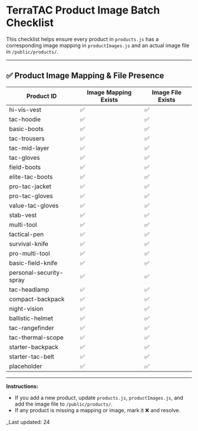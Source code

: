 # TerraTAC Product Image Batch Checklist

This checklist helps ensure every product in `products.js` has a corresponding image mapping in `productImages.js` and an actual image file in `/public/products/`.

---

## ✅ Product Image Mapping & File Presence

| Product ID                | Image Mapping Exists | Image File Exists |
|-------------------------- |---------------------|-------------------|
| hi-vis-vest               | ✅                  | ✅                |
| tac-hoodie                | ✅                  | ✅                |
| basic-boots               | ✅                  | ✅                |
| tac-trousers              | ✅                  | ✅                |
| tac-mid-layer             | ✅                  | ✅                |
| tac-gloves                | ✅                  | ✅                |
| field-boots               | ✅                  | ✅                |
| elite-tac-boots           | ✅                  | ✅                |
| pro-tac-jacket            | ✅                  | ✅                |
| pro-tac-gloves            | ✅                  | ✅                |
| value-tac-gloves          | ✅                  | ✅                |
| stab-vest                 | ✅                  | ✅                |
| multi-tool                | ✅                  | ✅                |
| tactical-pen              | ✅                  | ✅                |
| survival-knife            | ✅                  | ✅                |
| pro-multi-tool            | ✅                  | ✅                |
| basic-field-knife         | ✅                  | ✅                |
| personal-security-spray   | ✅                  | ✅                |
| tac-headlamp              | ✅                  | ✅                |
| compact-backpack          | ✅                  | ✅                |
| night-vision              | ✅                  | ✅                |
| ballistic-helmet          | ✅                  | ✅                |
| tac-rangefinder           | ✅                  | ✅                |
| tac-thermal-scope         | ✅                  | ✅                |
| starter-backpack          | ✅                  | ✅                |
| starter-tac-belt          | ✅                  | ✅                |
| placeholder               | ✅                  | ✅                |

---

**Instructions:**  
- If you add a new product, update `products.js`, `productImages.js`, and add the image file to `/public/products/`.
- If any product is missing a mapping or image, mark it ❌ and resolve.

_Last updated: 24
